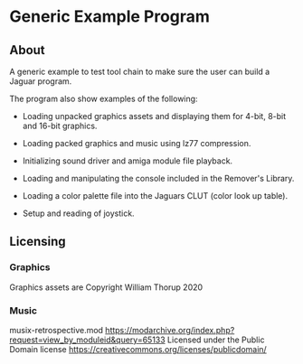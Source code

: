 # Generic Example Program

## About

A generic example to test tool chain to make sure the user can build a Jaguar program.

The program also show examples of the following:

* Loading unpacked graphics assets and displaying them for 4-bit, 8-bit and 16-bit graphics.

* Loading packed graphics and music using lz77 compression.

* Initializing sound driver and amiga module file playback.

* Loading and manipulating the console included in the Remover's Library.

* Loading a color palette file into the Jaguars CLUT (color look up table).

* Setup and reading of joystick.

## Licensing
### Graphics
Graphics assets are Copyright William Thorup 2020

### Music
musix-retrospective.mod
https://modarchive.org/index.php?request=view_by_moduleid&query=65133
Licensed under the Public Domain license
https://creativecommons.org/licenses/publicdomain/
